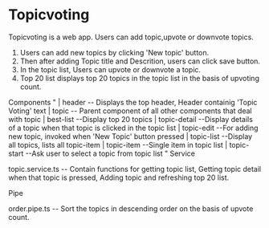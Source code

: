 # Topicvoting

Topicvoting is a web app. Users can add topic,upvote or downvote topics.

1.  Users can add new topics by clicking 'New topic' button.
2.  Then after adding Topic title and Descrition, users can click save button.
3.  In the topic list, Users can upvote or downvote a topic.
4.  Top 20 list displays top 20 topics in the topic list in the basis of upvoting count.

Components
"
| header  -- Displays the top header, Header containig 'Topic Voting' text
| topic   -- Parent component of all other components that deal with topic
    | best-list    --Display top 20 topics
    | topic-detail --Display details of a topic when that topic is clicked in the topic list
    | topic-edit   --For adding new topic, invoked when 'New Topic' button pressed
    | topic-list   --Display all topics, lists all topic-item
        | topic-item  --Single item in topic list
    | topic-start  --Ask user to select a topic from topic list
"
Service

topic.service.ts -- Contain functions for getting topic list, Getting topic detail when that topic is pressed, Adding topic and refreshing top 20 list.

Pipe

order.pipe.ts -- Sort the topics in descending order on the basis of upvote count.
